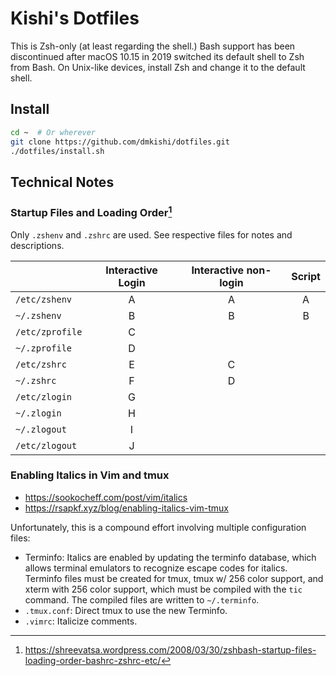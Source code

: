 Kishi's Dotfiles
================================================================================
This is Zsh-only (at least regarding the shell.) Bash support has been discontinued after macOS 10.15 in 2019 switched its default shell to Zsh from Bash. On Unix-like devices, install Zsh and change it to the default shell.


Install
--------------------------------------------------------------------------------
```sh
cd ~  # Or wherever
git clone https://github.com/dmkishi/dotfiles.git
./dotfiles/install.sh
```


Technical Notes
--------------------------------------------------------------------------------
### Startup Files and Loading Order[^1]
Only `.zshenv` and `.zshrc` are used. See respective files for notes and descriptions.

|                  | Interactive Login  | Interactive non-login  | Script  |
|------------------|:------------------:|:----------------------:|:-------:|
| `/etc/zshenv`    | A                  | A                      | A       |
| `~/.zshenv`      | B                  | B                      | B       |
| `/etc/zprofile`  | C                  |                        |         |
| `~/.zprofile`    | D                  |                        |         |
| `/etc/zshrc`     | E                  | C                      |         |
| `~/.zshrc`       | F                  | D                      |         |
| `/etc/zlogin`    | G                  |                        |         |
| `~/.zlogin`      | H                  |                        |         |
| `~/.zlogout`     | I                  |                        |         |
| `/etc/zlogout`   | J                  |                        |         |

[^1]: https://shreevatsa.wordpress.com/2008/03/30/zshbash-startup-files-loading-order-bashrc-zshrc-etc/


### Enabling Italics in Vim and tmux
- https://sookocheff.com/post/vim/italics
- https://rsapkf.xyz/blog/enabling-italics-vim-tmux

Unfortunately, this is a compound effort involving multiple configuration files:

- Terminfo: Italics are enabled by updating the terminfo database, which allows terminal emulators to recognize escape codes for italics. Terminfo files must be created for tmux, tmux w/ 256 color support, and xterm with 256 color support, which must be compiled with the `tic` command. The compiled files are written to `~/.terminfo`.
- `.tmux.conf`: Direct tmux to use the new Terminfo.
- `.vimrc`: Italicize comments.
